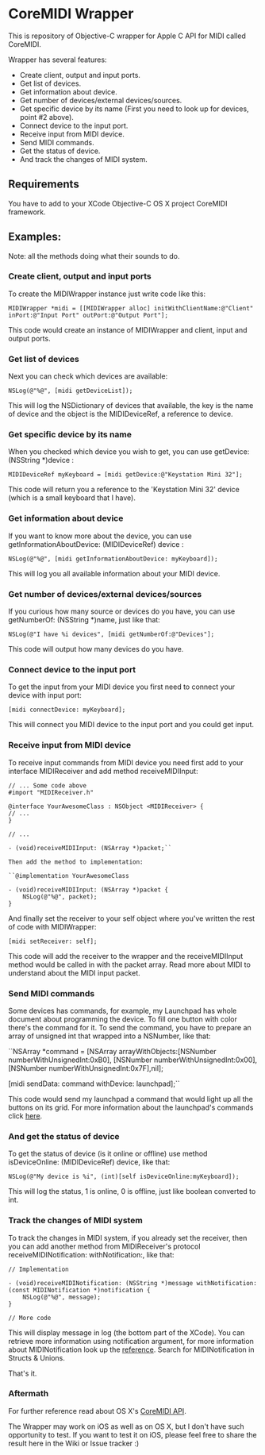 # CoreMIDI Wrapper

This is repository of Objective-C wrapper for Apple C API for MIDI called CoreMIDI.

Wrapper has several features:

* Create client, output and input ports.
* Get list of devices.
* Get information about device.
* Get number of devices/external devices/sources.
* Get specific device by its name (First you need to look up for devices, point #2 above).
* Connect device to the input port.
* Receive input from MIDI device.
* Send MIDI commands.
* Get the status of device.
* And track the changes of MIDI system.

## Requirements

You have to add to your XCode Objective-C OS X project CoreMIDI framework.

## Examples:

Note: all the methods doing what their sounds to do.

### Create client, output and input ports

To create the MIDIWrapper instance just write code like this:

``MIDIWrapper *midi = [[MIDIWrapper alloc] initWithClientName:@"Client" inPort:@"Input Port" outPort:@"Output Port"];``

This code would create an instance of MIDIWrapper and client, input and output ports.

### Get list of devices

Next you can check which devices are available:

``NSLog(@"%@", [midi getDeviceList]);``

This will log the NSDictionary of devices that available, the key is the name of device and the object is the MIDIDeviceRef, a reference to device.

### Get specific device by its name

When you checked which device you wish to get, you can use getDevice: (NSString *)device :

``MIDIDeviceRef myKeyboard = [midi getDevice:@"Keystation Mini 32"];``

This code will return you a reference to the 'Keystation Mini 32' device (which is a small keyboard that I have).

### Get information about device

If you want to know more about the device, you can use getInformationAboutDevice: (MIDIDeviceRef) device :

``NSLog(@"%@", [midi getInformationAboutDevice: myKeyboard]);`` 

This will log you all available information about your MIDI device.

### Get number of devices/external devices/sources

If you curious how many source or devices do you have, you can use getNumberOf: (NSString *)name, just like that:

``NSLog(@"I have %i devices", [midi getNumberOf:@"Devices"];``

This code will output how many devices do you have.

### Connect device to the input port

To get the input from your MIDI device you first need to connect your device with input port:

``[midi connectDevice: myKeyboard];``

This will connect you MIDI device to the input port and you could get input.

### Receive input from MIDI device

To receive input commands from MIDI device you need first add to your interface MIDIReceiver and add method receiveMIDIInput:

	// ... Some code above
	#import "MIDIReceiver.h"

	@interface YourAwesomeClass : NSObject <MIDIReceiver> {
	// ...
	}

	// ...

	- (void)receiveMIDIInput: (NSArray *)packet;``

	Then add the method to implementation:

	``@implementation YourAwesomeClass

	- (void)receiveMIDIInput: (NSArray *)packet {
		NSLog(@"%@", packet);
	}

And finally set the receiver to your self object where you've written the rest of code with MIDIWrapper:

``[midi setReceiver: self];``

This code will add the receiver to the wrapper and the receiveMIDIInput method would be called in with the packet array.
Read more about MIDI to understand about the MIDI input packet.

### Send MIDI commands

Some devices has commands, for example, my Launchpad has whole document about programming the device. To fill one button with color there's the command for it.
To send the command, you have to prepare an array of unsigned int that wrapped into a NSNumber, like that:

``NSArray *command = [NSArray arrayWithObjects:[NSNumber numberWithUnsignedInt:0xB0], [NSNumber numberWithUnsignedInt:0x00], [NSNumber numberWithUnsignedInt:0x7F],nil];

[midi sendData: command withDevice: launchpad];``

This code would send my launchpad a command that would light up all the buttons on its grid.
For more information about the launchpad's commands click [here](http://d19ulaff0trnck.cloudfront.net/sites/default/files/novation/downloads/4700/launchpad-s-prm.pdf "Launchpad Programming Guide").

### And get the status of device

To get the status of device (is it online or offline) use method isDeviceOnline: (MIDIDeviceRef) device, like that:

``NSLog(@"My device is %i", (int)[self isDeviceOnline:myKeyboard]);``

This will log the status, 1 is online, 0 is offline, just like boolean converted to int.

### Track the changes of MIDI system

To track the changes in MIDI system, if you already set the receiver, then you can add another method from MIDIReceiver's protocol receiveMIDINotification: withNotification:, like that:

	// Implementation

	- (void)receiveMIDINotification: (NSString *)message withNotification: (const MIDINotification *)notification {
		NSLog(@"%@", message);
	}

	// More code

This will display message in log (the bottom part of the XCode). You can retrieve more information using notification argument, for more information about MIDINotification look up the [reference](https://developer.apple.com/library/mac/documentation/MusicAudio/Reference/CACoreMIDIRef/MIDIServices/index.html "MIDINotification").
Search for MIDINotification in Structs & Unions.

That's it.

### Aftermath

For further reference read about OS X's [CoreMIDI API](https://developer.apple.com/library/mac/documentation/MusicAudio/Reference/CACoreMIDIRef/MIDIServices/index.html "CoreMIDI Apple Dev Center").

The Wrapper may work on iOS as well as on OS X, but I don't have such opportunity to test. 
If you want to test it on iOS, please feel free to share the result here in the Wiki or Issue tracker :)